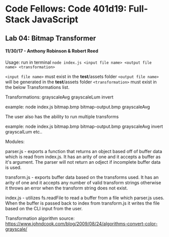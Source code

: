 # Code Fellows: Code 401d19: Full-Stack JavaScript
## Lab 04: Bitmap Transformer
#### 11/30/17 - Anthony Robinson & Robert Reed


Usage: run in terminal `node index.js <input file name> <output file name> <transformation>`

`<input file name>` must exist in the __test__/assets folder
`<output file name>` will be generated in the __test__/assets folder
`<transformation>` must exist in the below Transformations list.

Transformations:
grayscaleAvg
grayscaleLum
invert

example: node index.js bitmap.bmp bitmap-output.bmp grayscaleAvg

The user also has the ability to run multiple transforms

example: node index.js bitmap.bmp bitmap-output.bmp grayscaleAvg invert grayscalLum etc..

Modules:

parser.js - exports a function that returns an object based off of buffer data which is read from index.js.
  It has an arity of one and it accepts a buffer as it's argument. The parser will not return an odject if
  incomplete buffer data is used.

transform.js - exports buffer data based on the transforms used. It has an arity of one and it accepts any
  number of valid transform strings otherwise it throws an error when the transform string does not exist.

index.js - utilizes fs.readFile to read a buffer from a file which parser.js uses. When the buffer is
  passed back to index from transform.js it writes the file based on the CLI input from the user.

Transformation algorithm source:
https://www.johndcook.com/blog/2009/08/24/algorithms-convert-color-grayscale/

